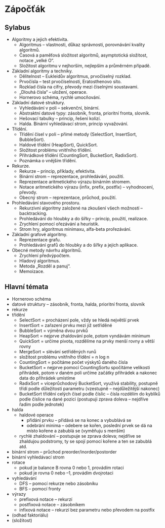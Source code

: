 # Zápočťák

## Sylabus

- Algoritmy a jejich efektivita.
	- Algoritmus – vlastnosti, důkaz správnosti, porovnávání kvality algoritmů. 
	- Časová a paměťová složitost algoritmů, asymptotická složitost, notace „velké O“. 
	- Složitost algoritmu v nejhorším, nejlepším a průměrném případě. 
- Základní algoritmy a techniky.
	- Dělitelnost – Eukleidův algoritmus, prvočíselný rozklad. 
	- Prvočísla – test prvočíselnosti, Eratosthenovo síto. 
	- Rozklad čísla na cifry, převody mezi číselnými soustavami. 
	- „Dlouhá čísla“ – uložení, operace. 
	- Hornerovo schéma, rychlé umocňování. 
- Základní datové struktury.
	- Vyhledávání v poli – sekvenční, binární. 
	- Abstraktní datové typy: zásobník, fronta, prioritní fronta, slovník. 
	- Hešovací tabulky – princip, řešení kolizí. 
	- Halda. Binární vyhledávací strom, princip vyvažování. 
- Třídění.
	- Třídění čísel v poli – přímé metody (SelectSort, InsertSort, BubbleSort). 
	- Haldové třídění (HeapSort), QuickSort. 
	- Složitost problému vnitřního třídění. 
	- Přihrádkové třídění (CountingSort, BucketSort, RadixSort). 
	- Poznámka o vnějším třídění. 
- Rekurze.
	- Rekurze – princip, příklady, efektivita. 
	- Binární strom – reprezentace, prohledávání, použití. 
	- Reprezentace aritmetického výrazu binárním stromem. 
	- Notace aritmetického výrazu (infix, prefix, postfix) – vyhodnocení, převody. 
	- Obecný strom – reprezentace, průchod, použití. 
- Prohledávání stavového prostoru.
	- Rekurzivní algoritmy založené na zkoušení všech možností – backtracking. 
	- Prohledávání do hloubky a do šířky – princip, použití, realizace. 
	- Zrychlení pomocí ořezávání a heuristik. 
	- Strom hry, algoritmus minimaxu, alfa-beta prořezávání. 
- Základní grafové algoritmy.
	- Reprezentace grafu. 
	- Prohledávání grafů do hloubky a do šířky a jejich aplikace. 
- Obecné metody návrhu algoritmů.
	- Zrychlení předvýpočtem. 
	- Hladový algoritmus. 
	- Metoda „Rozděl a panuj“. 
	- Memoizace.

## Hlavní témata

- Hornerovo schéma
- datové struktury – zásobník, fronta, halda, prioritní fronta, slovník
- rekurze
- třídění
	- SelectSort = procházení pole, vždy se hledá největší prvek
	- InsertSort = zařazení prvku mezi již setříděné
	- BubbleSort = výměna dvou prvků
	- HeapSort = nejprve zhaldování pole, potom vyndávám minimum
	- QuickSort = určíme pivota, rozdělíme na prvky menší rovny a větší rovny
	- MergeSort = slévání setříděných runů
	- složitost problému vnitřního třídění = n log n
	- CountingSort = počítáme počet výskytů daného čísla
	- BucketSort = nejprve pomocí CountingSortu spočítáme velikosti přihrádek, potom v daném poli určíme začátky přihrádek a nakonec data do přihrádek umístíme
	- RadixSort = víceprůchodový BucketSort, využívá stability, postupně třídí podle důležitosti parametru (vzestupně – nejdůležitější nakonec)
	- BucketSort třídění celých čísel podle číslic – čísla rozdělím do kyblíků podle číslice na dané pozici (postupuji zprava doleva – nejdříve řadím podle jednotek)
- halda
	- haldové operace
		- přidání prvku – přidává se na konec a vybublává se
		- odebrání minima – odebere se kořen, poslední prvek se dá na místo kořene a zabublá se (vyměňuju s menším)
	- rychlé zhaldování – postupuje se zprava doleva; nejdříve se zhaldujou podstromy, ty se spojí pomocí kořene a ten se zabublá atd.
- binární strom – průchod preorder/inorder/postorder
- binární vyhledávací strom
- rotace
	- pokud je balance B rovna 0 nebo 1, provádím rotaci
	- pokud je rovna 0 nebo –1, provádím dvojrotaci
- vyhledávání
	- DFS – pomocí rekurze nebo zásobníku
	- BFS – pomocí fronty
- výrazy
	- prefixová notace – rekurzí
	- postfixová notace – zásobníkem
	- infixová notace – rekurzí bez parametru nebo převodem na postfix
- (odhad faktoriálu)
- (složitost)

